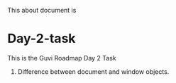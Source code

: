 This about document is
# Day-2-task
This is the Guvi Roadmap Day 2 Task
1. Difference between document and window objects.
